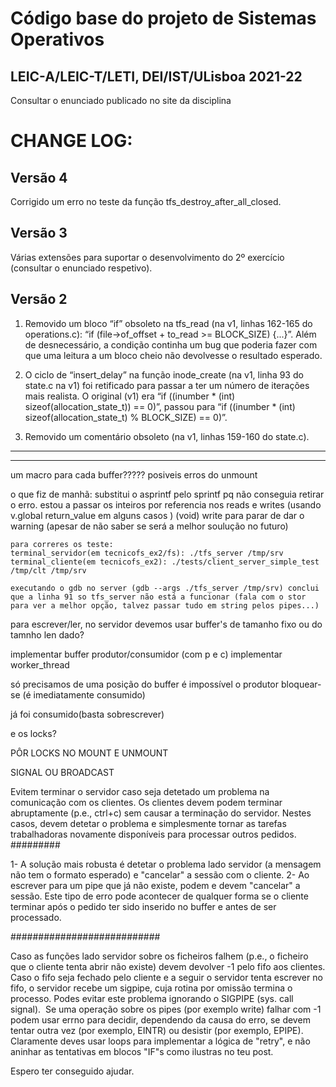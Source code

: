 Código base do projeto de Sistemas Operativos
====================================

LEIC-A/LEIC-T/LETI, DEI/IST/ULisboa 2021-22
---------------------------------------------------------------

Consultar o enunciado publicado no site da disciplina

CHANGE LOG:
============

**Versão 4**
-----------------

Corrigido um erro no teste da função tfs_destroy_after_all_closed.

**Versão 3**
-----------------

Várias extensões para suportar o desenvolvimento do 2º exercício (consultar o enunciado respetivo).

**Versão 2**
-----------------

1. Removido um bloco “if” obsoleto na tfs_read (na v1, linhas 162-165 do operations.c): “if (file->of_offset + to_read >= BLOCK_SIZE) {...}”. Além de desnecessário, a condição continha um bug que poderia fazer com que uma leitura a um bloco cheio não devolvesse o resultado esperado.

2. O ciclo de “insert_delay” na função inode_create (na v1, linha 93 do state.c na v1) foi retificado para passar a ter um número de iterações mais realista.
O original (v1) era “if ((inumber * (int) sizeof(allocation_state_t)) == 0)”, passou para “if ((inumber * (int) sizeof(allocation_state_t) % BLOCK_SIZE) == 0)”.

3. Removido um comentário obsoleto (na v1, linhas 159-160 do state.c).

-----------------
-----------------

um macro para cada buffer?????
posiveis erros do unmount


o que fiz de manhã:
    substitui o asprintf pelo sprintf pq não conseguia retirar o erro.
    estou a passar os inteiros por referencia nos reads e writes (usando v.global return_value em alguns casos )
    (void) write para parar de dar o warning (apesar de não saber se será a melhor soulução no futuro)

    para correres os teste:
    terminal_servidor(em tecnicofs_ex2/fs): ./tfs_server /tmp/srv
    terminal_cliente(em tecnicofs_ex2): ./tests/client_server_simple_test /tmp/clt /tmp/srv
    
    executando o gdb no server (gdb --args ./tfs_server /tmp/srv) conclui que a linha 91 so tfs_server não está a funcionar (fala com o stor para ver a melhor opção, talvez passar tudo em string pelos pipes...)





para escrever/ler, no servidor devemos usar buffer's de tamanho fixo ou do tamnho len dado?



implementar buffer produtor/consumidor (com p e c) 
implementar worker_thread


só precisamos de uma posição do buffer
é impossível o produtor bloquear-se (é imediatamente consumido)

já foi consumido(basta sobrescrever)

e os locks?

PÔR LOCKS NO MOUNT E UNMOUNT

SIGNAL OU BROADCAST

Evitem terminar o servidor caso seja detetado um problema na comunicação com os clientes.
Os clientes devem podem terminar abruptamente (p.e., ctrl+c) sem causar a terminação do servidor. Nestes casos, devem detetar o problema e simplesmente tornar as tarefas trabalhadoras novamente disponíveis para processar outros pedidos.
\#########

1- A solução mais robusta é detetar o problema lado servidor (a mensagem não tem o formato esperado) e "cancelar" a sessão com o cliente.
2- Ao escrever para um pipe que já não existe, podem e devem "cancelar" a sessão. Este tipo de erro pode acontecer de qualquer forma se o cliente terminar após o pedido ter sido inserido no buffer e antes de ser processado.

###########################

Caso as funções lado servidor sobre os ficheiros falhem (p.e., o ficheiro que o cliente tenta abrir não existe) devem devolver -1 pelo fifo aos clientes.
Caso o fifo seja fechado pelo cliente e a seguir o servidor tenta escrever no fifo, o servidor recebe um sigpipe, cuja rotina por omissão termina o processo. Podes evitar este problema ignorando o SIGPIPE (sys. call signal). 
Se uma operação sobre os pipes (por exemplo write) falhar com -1 podem usar errno para decidir, dependendo da causa do erro, se devem tentar outra vez (por exemplo, EINTR) ou desistir (por exemplo, EPIPE).
Claramente deves usar loops para implementar a lógica de "retry", e não aninhar as tentativas em blocos "IF"s como ilustras no teu post. 

Espero ter conseguido ajudar.